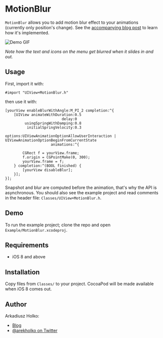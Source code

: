 # MotionBlur

`MotionBlur` allows you to add motion blur effect to your animations (currently only position's change). See the [accompanying blog post](http://2014/07/21/motion-blur/) to learn how it's implemented.

![Demo GIF](https://raw.githubusercontent.com/fastred/MotionBlur/master/demo.gif)

*Note how the text and icons on the menu get blurred when it slides in and out.*

## Usage

First, import it with:

```obj-c
#import "UIView+MotionBlur.h"
```

then use it with:

```obj-c
[yourView enableBlurWithAngle:M_PI_2 completion:^{
    [UIView animateWithDuration:0.5
                          delay:0
         usingSpringWithDamping:0.8
          initialSpringVelocity:0.3
                        options:UIViewAnimationOptionAllowUserInteraction | UIViewAnimationOptionBeginFromCurrentState
                     animations:^{

        CGRect f = yourView.frame;
        f.origin = CGPointMake(0, 300);
        yourView.frame = f;
    } completion:^(BOOL finished) {
        [yourView disableBlur];
    }];
}];
```

Snapshot and blur are computed before the animation, that's why the API is asynchronous. You should also see the example project and read comments in the header file: `Classes/UIView+MotionBlur.h`.

## Demo

To run the example project; clone the repo and open `Example/MotionBlur.xcodeproj`.

## Requirements

 * iOS 8 and above

## Installation

Copy files from `Classes/` to your project. CocoaPod will be made available when iOS 8 comes out.

## Author

Arkadiusz Holko:

* [Blog](http://holko.pl/)
* [@arekholko on Twitter](https://twitter.com/arekholko)